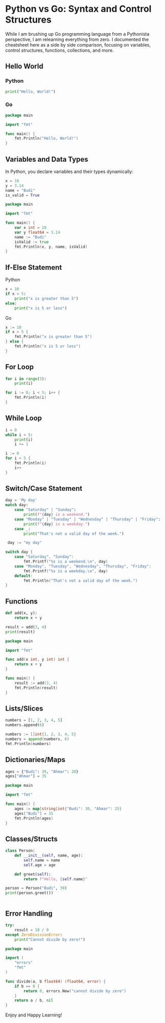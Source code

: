 # Python vs Go: Syntax and Control Structures

While I am brushing up Go programming language from a Pythonista perspective, I am relearning everything from zero. I documented the cheatsheet here as a side by side comparison, 
focusing on variables, control structures, functions, collections, and more.


## Hello World

### Python
```python
print("Hello, World!")
```

### Go
```go
package main

import "fmt"

func main() {
    fmt.Println("Hello, World!")
}
```

## Variables and Data Types
In Python, you declare variables and their types dynamically:

```python
x = 10
y = 3.14
name = "Budi"
is_valid = True
```

```go
package main

import "fmt"

func main() {
    var x int = 10
    var y float64 = 3.14
    name := "Budi"
    isValid := true
    fmt.Println(x, y, name, isValid)
}

```

## If-Else Statement
Python
```python
x = 10
if x > 5:
    print("x is greater than 5")
else:
    print("x is 5 or less")
```

Go
```go
x := 10
if x > 5 {
    fmt.Println("x is greater than 5")
} else {
    fmt.Println("x is 5 or less")
}
```


## For Loop
```python
for i in range(5):
    print(i)
```

```go
for i := 0; i < 5; i++ {
    fmt.Println(i)
}
```

## While Loop
```python
i = 0
while i < 5:
    print(i)
    i += 1

```

```go
i := 0
for i < 5 {
    fmt.Println(i)
    i++
}
```


## Switch/Case Statement
```python
day = 'My day'
match day:
    case "Saturday" | "Sunday":
        print(f"{day} is a weekend.")
    case "Monday" | "Tuesday" | "Wednesday" | "Thursday" | "Friday":
        print(f"{day} is a weekday.")
    case _:
        print("That's not a valid day of the week.")
```

```go
 day := "my day"

switch day {
    case "Saturday", "Sunday":
        fmt.Printf("%s is a weekend.\n", day)
    case "Monday", "Tuesday", "Wednesday", "Thursday", "Friday":
        fmt.Printf("%s is a weekday.\n", day)
    default:
        fmt.Println("That's not a valid day of the week.")
}
```


## Functions
```python
def add(x, y):
    return x + y

result = add(3, 4)
print(result)

```

```go
package main

import "fmt"

func add(x int, y int) int {
    return x + y
}

func main() {
    result := add(3, 4)
    fmt.Println(result)
}

```


## Lists/Slices
```python
numbers = [1, 2, 3, 4, 5]
numbers.append(6)

```

```go
numbers := []int{1, 2, 3, 4, 5}
numbers = append(numbers, 6)
fmt.Println(numbers)
```


## Dictionaries/Maps
```python
ages = {"Budi": 39, "Ahmar": 28}
ages["Ahmar"] = 35
```

```go
package main

import "fmt"

func main() {
    ages := map[string]int{"Budi": 30, "Ahmar": 25}
    ages["Budi"] = 35
    fmt.Println(ages)
}
```


## Classes/Structs
```python
class Person:
    def __init__(self, name, age):
        self.name = name
        self.age = age

    def greet(self):
        return f"Hello, {self.name}"

person = Person("Budi", 30)
print(person.greet())

```

```go

```


## Error Handling
```python
try:
    result = 10 / 0
except ZeroDivisionError:
    print("Cannot divide by zero!")
```

```go
package main

import (
    "errors"
    "fmt"
)

func divide(a, b float64) (float64, error) {
    if b == 0 {
        return 0, errors.New("cannot divide by zero")
    }
    return a / b, nil
}
```

Enjoy and Happy Learning!